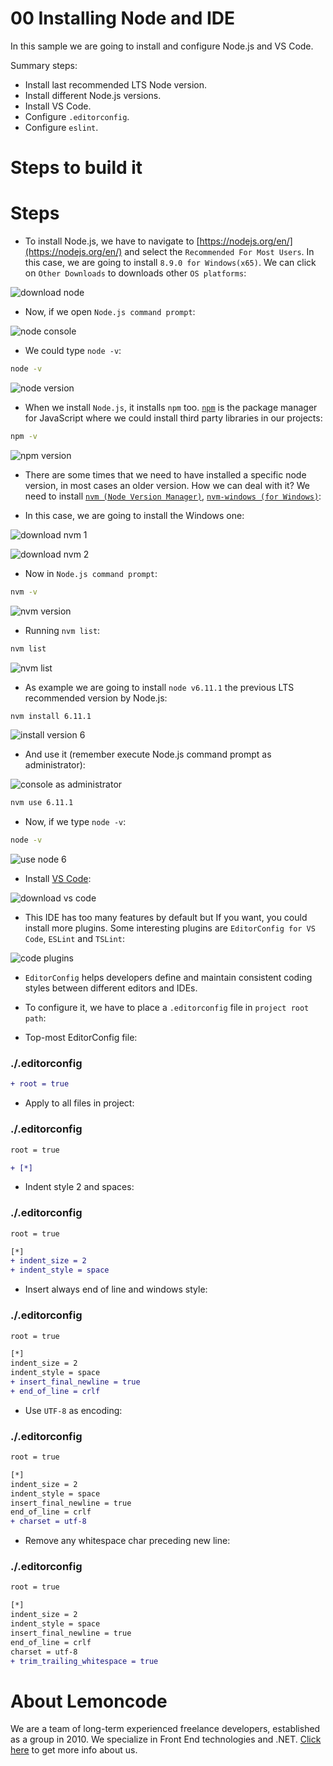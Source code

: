 # 00 Installing Node and IDE

In this sample we are going to install and configure Node.js and VS Code.

Summary steps:

- Install last recommended LTS Node version.
- Install different Node.js versions.
- Install VS Code.
- Configure `.editorconfig`.
- Configure `eslint`.

# Steps to build it

# Steps

- To install Node.js, we have to navigate to [https://nodejs.org/en/](https://nodejs.org/en/) and select the `Recommended For Most Users`. In this case, we are going to install `8.9.0 for Windows(x65)`. We can click on `Other Downloads` to downloads other `OS platforms`:

![download node](../../99%20Resources/00%20Intro/00%20Installing%20Node%20and%20IDE/download%20node.png)

- Now, if we open `Node.js command prompt`:

![node console](../../99%20Resources/00%20Intro/00%20Installing%20Node%20and%20IDE/node%20console.png)

- We could type `node -v`:

```bash
node -v
```

![node version](../../99%20Resources/00%20Intro/00%20Installing%20Node%20and%20IDE/node%20version.png)

- When we install `Node.js`, it installs `npm` too. [`npm`](https://www.npmjs.com/) is the package manager for JavaScript where we could install third party libraries in our projects:

```bash
npm -v
```

![npm version](../../99%20Resources/00%20Intro/00%20Installing%20Node%20and%20IDE/npm%20version.png)

- There are some times that we need to have installed a specific node version, in most cases an older version. How we can deal with it? We need to install [`nvm (Node Version Manager)`](https://github.com/creationix/nvm), [`nvm-windows (for Windows)`](https://github.com/coreybutler/nvm-windows):

- In this case, we are going to install the Windows one:

![download nvm 1](../../99%20Resources/00%20Intro/00%20Installing%20Node%20and%20IDE/download%20nvm%201.png)

![download nvm 2](../../99%20Resources/00%20Intro/00%20Installing%20Node%20and%20IDE/download%20nvm%202.png)

- Now in `Node.js command prompt`:

```bash
nvm -v
```

![nvm version](../../99%20Resources/00%20Intro/00%20Installing%20Node%20and%20IDE/nvm%20version.png)

- Running `nvm list`:

```bash
nvm list
```

![nvm list](../../99%20Resources/00%20Intro/00%20Installing%20Node%20and%20IDE/nvm%20list.png)

- As example we are going to install `node v6.11.1` the previous LTS recommended version by Node.js:

```bash
nvm install 6.11.1
```

![install version 6](../../99%20Resources/00%20Intro/00%20Installing%20Node%20and%20IDE/install%20version%206.png)

- And use it (remember execute Node.js command prompt as administrator):

![console as administrator](../../99%20Resources/00%20Intro/00%20Installing%20Node%20and%20IDE/console%20as%20administrator.png)

```bash
nvm use 6.11.1
```

- Now, if we type `node -v`:

```bash
node -v
```

![use node 6](../../99%20Resources/00%20Intro/00%20Installing%20Node%20and%20IDE/use%20node%206.png)

- Install [VS Code](https://code.visualstudio.com/):

![download vs code](../../99%20Resources/00%20Intro/00%20Installing%20Node%20and%20IDE/download%20vs%20code.png)

- This IDE has too many features by default but If you want, you could install more plugins. Some interesting plugins are `EditorConfig for VS Code`, `ESLint` and `TSLint`:

![code plugins](../../99%20Resources/00%20Intro/00%20Installing%20Node%20and%20IDE/code%20plugins.png)

- `EditorConfig` helps developers define and maintain consistent coding styles between different editors and IDEs.

- To configure it, we have to place a `.editorconfig` file in `project root path`:

- Top-most EditorConfig file:

### ./.editorconfig

```diff
+ root = true

```

- Apply to all files in project:

### ./.editorconfig

```diff
root = true

+ [*]

```

- Indent style 2 and spaces:

### ./.editorconfig

```diff
root = true

[*]
+ indent_size = 2
+ indent_style = space

```

- Insert always end of line and windows style:

### ./.editorconfig

```diff
root = true

[*]
indent_size = 2
indent_style = space
+ insert_final_newline = true
+ end_of_line = crlf

```

- Use `UTF-8` as encoding:

### ./.editorconfig

```diff
root = true

[*]
indent_size = 2
indent_style = space
insert_final_newline = true
end_of_line = crlf
+ charset = utf-8

```

- Remove any whitespace char preceding new line:

### ./.editorconfig

```diff
root = true

[*]
indent_size = 2
indent_style = space
insert_final_newline = true
end_of_line = crlf
charset = utf-8
+ trim_trailing_whitespace = true

```

# About Lemoncode

We are a team of long-term experienced freelance developers, established as a group in 2010.
We specialize in Front End technologies and .NET. [Click here](http://lemoncode.net/services/en/#en-home) to get more info about us.
